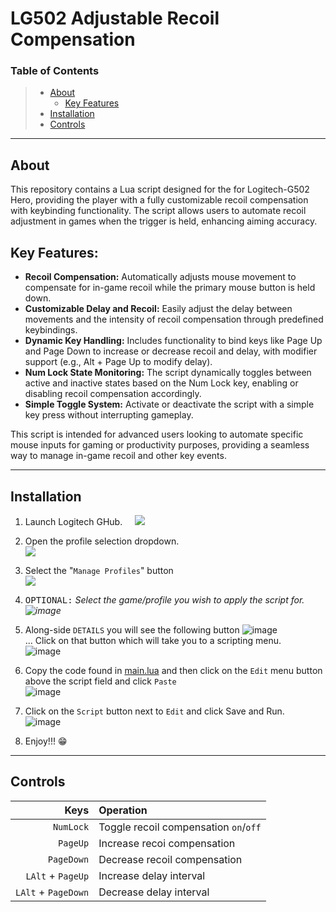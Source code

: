 # LG502 Adjustable Recoil Compensation


### Table of Contents

> * [About](https://github.com/Nathan-Bransby-NMT/LG502-Adjustable-Recoil-Comp/edit/main/README.md#about)
>   * [Key Features](https://github.com/Nathan-Bransby-NMT/LG502-Adjustable-Recoil-Comp/edit/main/README.md#key-features)
> * [Installation](https://github.com/Nathan-Bransby-NMT/LG502-Adjustable-Recoil-Comp/edit/main/README.md#installation)
> * [Controls](https://github.com/Nathan-Bransby-NMT/LG502-Adjustable-Recoil-Comp/edit/main/README.md#controls)

---

## About

This repository contains a Lua script designed for the for Logitech-G502 Hero, providing the player with a fully customizable recoil compensation with keybinding functionality. 
The script allows users to automate recoil adjustment in games when the trigger is held, enhancing aiming accuracy. 

## Key Features:

* **Recoil Compensation:** Automatically adjusts mouse movement to compensate for in-game recoil while the primary mouse button is held down.
* **Customizable Delay and Recoil:** Easily adjust the delay between movements and the intensity of recoil compensation through predefined keybindings.
* **Dynamic Key Handling:** Includes functionality to bind keys like Page Up and Page Down to increase or decrease recoil and delay, with modifier support (e.g., Alt + Page Up to modify delay).
* **Num Lock State Monitoring:** The script dynamically toggles between active and inactive states based on the Num Lock key, enabling or disabling recoil compensation accordingly.
* **Simple Toggle System:** Activate or deactivate the script with a simple key press without interrupting gameplay.
  
This script is intended for advanced users looking to automate specific mouse inputs for gaming or productivity purposes, providing a seamless way to manage in-game recoil and other key events.

---

## Installation

1. Launch Logitech GHub. &nbsp; &nbsp; <img src="https://github.com/user-attachments/assets/a511de76-eea0-4ccc-9193-221aab4b1a77">

2. Open the profile selection dropdown. <br><img src="https://github.com/user-attachments/assets/bcf408e7-fb3b-46a7-b28e-1aff46f6d6c8">

3. Select the "`Manage Profiles`" button <br><img src="https://github.com/user-attachments/assets/26f8245f-62c4-47ac-8d96-cf1ef980e4ec">

4. <samp>OPTIONAL:</samp> <em>Select the game/profile you wish to apply the script for.<br> ![image](https://github.com/user-attachments/assets/eb2b45b6-20b3-4e1d-bbfd-7bb2197e76ab)</em>

5. Along-side `DETAILS` you will see the following button ![image](https://github.com/user-attachments/assets/06314d5b-e832-4fe6-99fa-5f579e3b25ba) <br>
  ... Click on that button which will take you to a scripting menu. <br> ![image](https://github.com/user-attachments/assets/332498c8-0c74-47bb-9325-7678b768e088)

6. Copy the code found in [main.lua](./main.lua) and then click on the `Edit` menu button above the script field and click `Paste` <br> ![image](https://github.com/user-attachments/assets/896c13b6-5f61-45c9-bed3-b83414266315)

7. Click on the `Script` button next to `Edit` and click Save and Run. <br> ![image](https://github.com/user-attachments/assets/8774e703-8e20-4f1d-a0bd-ec09a6334204)

8. Enjoy!!! 😁

---

## Controls

|                Keys | Operation                              |
|--------------------:|:---------------------------------------|
|           `NumLock` | Toggle recoil compensation `on`/`off`  |
|            `PageUp` | Increase recoi compensation            |
|          `PageDown` | Decrease recoil compensation           |
|   `LAlt` + `PageUp` | Increase delay interval                |
| `LAlt` + `PageDown` | Decrease delay interval                |
